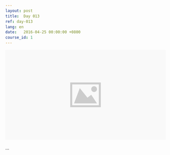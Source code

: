 ```yaml
---
layout: post
title:  Day 013
ref: day-013
lang: en
date:   2016-04-25 00:00:00 +0800
course_id: 1
---
```


![](/images/placeholder.png)

...
